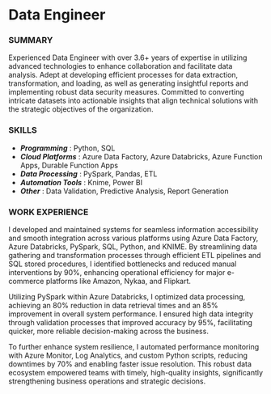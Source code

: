 # Data Engineer
### SUMMARY
Experienced Data Engineer with over 3.6+ years of expertise in utilizing advanced technologies to enhance collaboration and facilitate data analysis. Adept at developing efficient processes for data extraction, transformation, and loading, as well as generating insightful reports and implementing robust data security measures. Committed to converting intricate datasets into actionable insights that align technical solutions with the strategic objectives of the organization.

### SKILLS
* ***Programming*** : Python, SQL
* ***Cloud Platforms*** : Azure Data Factory, Azure Databricks, Azure Function Apps, Durable Function Apps
* ***Data Processing*** : PySpark, Pandas, ETL
* ***Automation Tools*** : Knime, Power BI
* ***Other*** : Data Validation, Predictive Analysis, Report Generation
  
### WORK EXPERIENCE
I developed and maintained systems for seamless information accessibility and smooth integration across various platforms using Azure Data Factory, Azure Databricks, PySpark, SQL, Python, and KNIME. By streamlining data gathering and transformation processes through efficient ETL pipelines and SQL stored procedures, I identified bottlenecks and reduced manual interventions by 90%, enhancing operational efficiency for major e-commerce platforms like Amazon, Nykaa, and Flipkart.

Utilizing PySpark within Azure Databricks, I optimized data processing, achieving an 80% reduction in data retrieval times and an 85% improvement in overall system performance. I ensured high data integrity through validation processes that improved accuracy by 95%, facilitating quicker, more reliable decision-making across the business.

To further enhance system resilience, I automated performance monitoring with Azure Monitor, Log Analytics, and custom Python scripts, reducing downtimes by 70% and enabling faster issue resolution. This robust data ecosystem empowered teams with timely, high-quality insights, significantly strengthening business operations and strategic decisions.


